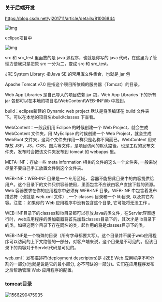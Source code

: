 ### 关于后端开发

https://blog.csdn.net/yj201711/article/details/81006844

![img](https://img-blog.csdn.net/20180711205758974?watermark/2/text/aHR0cHM6Ly9ibG9nLmNzZG4ubmV0L3lqMjAxNzEx/font/5a6L5L2T/fontsize/400/fill/I0JBQkFCMA==/dissolve/70)

eclipse项目中

![img](https://upload-images.jianshu.io/upload_images/5499281-68531c5218eda969.png?imageMogr2/auto-orient/strip%7CimageView2/2/w/282)

 src 和 src_test 里面放的是 java 源程序，也就是你写的 java 代码，在这里为了管理方便我只是把原 src 一分为二，变成 src 和 src_test。

 JRE System Library: 指Java SE 的常用库文件集合，也就是 jar 包

Apache Tomcat v7.0 是指这个项目所依赖的服务器（Tomcat）的目录。

Web App Libraries 是自己导入的项目依赖 jar 包，Web App Libraries 下的所有 jar 包都可以在本地的项目名\WebContent\WEB-INF\lib 中找到。

build：eclipse新建的 Dynamic web project 默认是将类编译在 build 文件夹下。可以在本地的项目名\build\classes 下查看。

WebContent：一般我们用 Eclipse 的时候创建一个 Web Project，就会生成 WebContent 文件夹，用 MyEclipse 的时候创建一个 Web Project，就会生成 WebRoot 文件夹，这两个文件夹作用一样只是名称不同而已。WebContent 用来存放 JSP，JS，CSS，图片等文件，是项目访问的默认路径，也是工程的发布文件夹，发布时会把该文件夹发布到 tomcat 的 webapps 里。

META-INF：存放一些 meta information 相关的文件的这么一个文件夹, 一般来说尽量不要自己手工放置文件到这个文件夹。

WEB-INF：WEB-INF 目录是一个专用区域， 容器不能把此目录中的内容提供给用户。这个目录下的文件只供容器使用，里面包含不应该由客户直接下载的资源。Web 容器要求在你的应用程序中必须有 WEB-INF 目录。WEB-INF 中包含着发布描述符（也就是 web.xml 文件）, 一个 classes 目录和一个 lib目录, 以及其它内容。注意： 如果你的 Web 应用程序中没有包含这个目录, 它可能将无法工作 。

WEB-INF目录下的classes和lib目录都可以存放Java的类文件，在Servlet容器运行时，web应用程序的类加载器将首先加载classes目录下的，其次才是lib目录下的类。如果这两个目录下存在同名的类，起作用的将是classes目录下的类。

WEB-INF是一个特殊的目录（所有字母都要大写）。这个目录并不属于web应用程序可以访问的上下文路径的一部分，对客户端来说，这个目录是不可见的。但该目录下的内容对于Servlet代码是可见的。

web.xml：发布描述符(deployment descriptors)是 J2EE Web 应用程序不可分割的一部分(也就是说是它的最小部分, 必不可缺的一部分)。它们在应用程序发布之后帮助管理 Web 应用程序的配置。



### tomcat目录

![1566290475935](C:\Users\LWZ\AppData\Roaming\Typora\typora-user-images\1566290475935.png)



